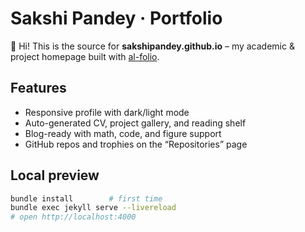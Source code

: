 # Sakshi Pandey · Portfolio

👋 Hi! This is the source for **sakshipandey.github.io** – my academic & project
homepage built with [al-folio](https://github.com/alshedivat/al-folio).

##  Features

- Responsive profile with dark/light mode  
- Auto-generated CV, project gallery, and reading shelf  
- Blog-ready with math, code, and figure support  
- GitHub repos and trophies on the “Repositories” page  

##  Local preview

```bash
bundle install        # first time
bundle exec jekyll serve --livereload
# open http://localhost:4000
```